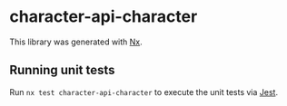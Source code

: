 # character-api-character

This library was generated with [Nx](https://nx.dev).

## Running unit tests

Run `nx test character-api-character` to execute the unit tests via [Jest](https://jestjs.io).
